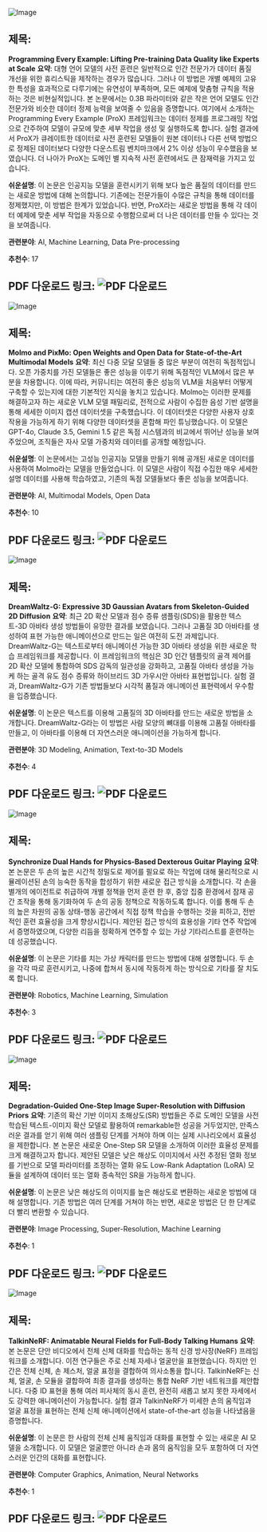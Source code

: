 ![Image](https://cdn-avatars.huggingface.co/v1/production/uploads/628f6e5ab90dde28ef57d293/AxNzR2nvrND6Rf3RPkYMk.jpeg)
## 제목:
**Programming Every Example: Lifting Pre-training Data Quality like Experts at Scale**
**요약**:
대형 언어 모델의 사전 훈련은 일반적으로 인간 전문가가 데이터 품질 개선을 위한 휴리스틱을 제작하는 경우가 많습니다. 그러나 이 방법은 개별 예제의 고유한 특성을 효과적으로 다루기에는 유연성이 부족하며, 모든 예제에 맞춤형 규칙을 적용하는 것은 비현실적입니다. 본 논문에서는 0.3B 파라미터와 같은 작은 언어 모델도 인간 전문가와 비슷한 데이터 정제 능력을 보여줄 수 있음을 증명합니다. 여기에서 소개하는 Programming Every Example (ProX) 프레임워크는 데이터 정제를 프로그래밍 작업으로 간주하여 모델이 규모에 맞춘 세부 작업을 생성 및 실행하도록 합니다. 실험 결과에서 ProX가 큐레이트한 데이터로 사전 훈련된 모델들이 원본 데이터나 다른 선택 방법으로 정제된 데이터보다 다양한 다운스트림 벤치마크에서 2% 이상 성능이 우수했음을 보였습니다. 더 나아가 ProX는 도메인 별 지속적 사전 훈련에서도 큰 잠재력을 가지고 있습니다.

**쉬운설명**:
이 논문은 인공지능 모델을 훈련시키기 위해 보다 높은 품질의 데이터를 만드는 새로운 방법에 대해 논의합니다. 기존에는 전문가들이 수많은 규칙을 통해 데이터를 정제했지만, 이 방법은 한계가 있었습니다. 반면, ProX라는 새로운 방법을 통해 각 데이터 예제에 맞춘 세부 작업을 자동으로 수행함으로써 더 나은 데이터를 만들 수 있다는 것을 보여줍니다.

**관련분야**:
AI, Machine Learning, Data Pre-processing

**추천수**:
17

**PDF 다운로드 링크**: ![PDF 다운로드](https://arxiv.org/pdf/2409.17115)
---

![Image](https://cdn-thumbnails.huggingface.co/social-thumbnails/papers/2409.17146.png)
## 제목:
**Molmo and PixMo: Open Weights and Open Data for State-of-the-Art Multimodal Models**
**요약**:
최신 다중 모달 모델들 중 많은 부분이 여전히 독점적입니다. 오픈 가중치를 가진 모델들은 좋은 성능을 이루기 위해 독점적인 VLM에서 많은 부분을 차용합니다. 이에 따라, 커뮤니티는 여전히 좋은 성능의 VLM을 처음부터 어떻게 구축할 수 있는지에 대한 기본적인 지식을 놓치고 있습니다. Molmo는 이러한 문제를 해결하고자 하는 새로운 VLM 모델 패밀리로, 전적으로 사람이 수집한 음성 기반 설명을 통해 세세한 이미지 캡션 데이터셋을 구축했습니다. 이 데이터셋은 다양한 사용자 상호작용을 가능하게 하기 위해 다양한 데이터셋을 혼합해 파인 튜닝했습니다. 이 모델은 GPT-4o, Claude 3.5, Gemini 1.5 같은 독점 시스템과의 비교에서 뛰어난 성능을 보여주었으며, 조직들은 자사 모델 가중치와 데이터를 공개할 예정입니다.

**쉬운설명**:
이 논문에서는 고성능 인공지능 모델을 만들기 위해 공개된 새로운 데이터를 사용하여 Molmo라는 모델을 만들었습니다. 이 모델은 사람이 직접 수집한 매우 세세한 설명 데이터를 사용해 학습하였고, 기존의 독점 모델들보다 좋은 성능을 보여줍니다.

**관련분야**:
AI, Multimodal Models, Open Data

**추천수**:
10

**PDF 다운로드 링크**: ![PDF 다운로드](https://arxiv.org/pdf/2409.17146)
---

![Image](https://cdn-thumbnails.huggingface.co/social-thumbnails/papers/2409.17145.png)
## 제목:
**DreamWaltz-G: Expressive 3D Gaussian Avatars from Skeleton-Guided 2D Diffusion**
**요약**:
최근 2D 확산 모델과 점수 증류 샘플링(SDS)을 활용한 텍스트-3D 아바타 생성 방법들이 유망한 결과를 보였습니다. 그러나 고품질 3D 아바타를 생성하여 표현 가능한 애니메이션으로 만드는 일은 여전히 도전 과제입니다. DreamWaltz-G는 텍스트로부터 애니메이션 가능한 3D 아바타 생성을 위한 새로운 학습 프레임워크를 제공합니다. 이 프레임워크의 핵심은 3D 인간 템플릿의 골격 제어를 2D 확산 모델에 통합하여 SDS 감독의 일관성을 강화하고, 고품질 아바타 생성을 가능케 하는 골격 유도 점수 증류와 하이브리드 3D 가우시안 아바타 표현법입니다. 실험 결과, DreamWaltz-G가 기존 방법들보다 시각적 품질과 애니메이션 표현력에서 우수함을 입증했습니다.

**쉬운설명**:
이 논문은 텍스트를 이용해 고품질의 3D 아바타를 만드는 새로운 방법을 소개합니다. DreamWaltz-G라는 이 방법은 사람 모양의 뼈대를 이용해 고품질 아바타를 만들고, 이 아바타를 이용해 더 자연스러운 애니메이션을 가능하게 합니다.

**관련분야**:
3D Modeling, Animation, Text-to-3D Models

**추천수**:
4

**PDF 다운로드 링크**: ![PDF 다운로드](https://arxiv.org/pdf/2409.17145)
---

![Image](https://cdn-thumbnails.huggingface.co/social-thumbnails/papers/2409.16629.png)
## 제목:
**Synchronize Dual Hands for Physics-Based Dexterous Guitar Playing**
**요약**:
본 논문은 두 손의 높은 시간적 정밀도로 제어를 필요로 하는 작업에 대해 물리적으로 시뮬레이션된 손의 능숙한 동작을 합성하기 위한 새로운 접근 방식을 소개합니다. 각 손을 별개의 에이전트로 취급하여 개별 정책을 먼저 훈련 한 후, 중앙 집중 환경에서 잠재 공간 조작을 통해 동기화하여 두 손의 공동 정책으로 작동하도록 합니다. 이를 통해 두 손의 높은 차원의 공동 상태-행동 공간에서 직접 정책 학습을 수행하는 것을 피하고, 전반적인 훈련 효율성을 크게 향상시킵니다. 제안된 접근 방식의 효용성을 기타 연주 작업에서 증명하였으며, 다양한 리듬을 정확하게 연주할 수 있는 가상 기타리스트를 훈련하는데 성공했습니다.

**쉬운설명**:
이 논문은 기타를 치는 가상 캐릭터를 만드는 방법에 대해 설명합니다. 두 손을 각각 따로 훈련시키고, 나중에 합쳐서 동시에 작동하게 하는 방식으로 기타를 잘 치도록 합니다.

**관련분야**:
Robotics, Machine Learning, Simulation

**추천수**:
3

**PDF 다운로드 링크**: ![PDF 다운로드](https://arxiv.org/pdf/2409.16629)
---

![Image](https://cdn-thumbnails.huggingface.co/social-thumbnails/papers/2409.17058.png)
## 제목:
**Degradation-Guided One-Step Image Super-Resolution with Diffusion Priors**
**요약**:
기존의 확산 기반 이미지 초해상도(SR) 방법들은 주로 도메인 모델을 사전학습된 텍스트-이미지 확산 모델로 활용하여 remarkable한 성공을 거두었지만, 만족스러운 결과를 얻기 위해 여러 샘플링 단계를 거쳐야 하며 이는 실제 시나리오에서 효율성을 제한합니다. 본 논문은 새로운 One-Step SR 모델을 소개하여 이러한 효율성 문제를 크게 해결하고자 합니다. 제안된 모델은 낮은 해상도 이미지에서 사전 추정된 열화 정보를 기반으로 모델 파라미터를 조정하는 열화 유도 Low-Rank Adaptation (LoRA) 모듈을 설계하여 데이터 또는 열화 종속적인 SR을 가능하게 합니다.

**쉬운설명**:
이 논문은 낮은 해상도의 이미지를 높은 해상도로 변환하는 새로운 방법에 대해 설명합니다. 기존 방법은 여러 단계를 거쳐야 하는 반면, 새로운 방법은 단 한 단계로 더 빨리 변환할 수 있습니다.

**관련분야**:
Image Processing, Super-Resolution, Machine Learning

**추천수**:
1

**PDF 다운로드 링크**: ![PDF 다운로드](https://arxiv.org/pdf/2409.17058)
---

![Image](https://cdn-thumbnails.huggingface.co/social-thumbnails/papers/2409.16666.png)
## 제목:
**TalkinNeRF: Animatable Neural Fields for Full-Body Talking Humans**
**요약**:
본 논문은 단안 비디오에서 전체 신체 대화를 학습하는 동적 신경 방사장(NeRF) 프레임워크를 소개합니다. 이전 연구들은 주로 신체 자세나 얼굴만을 표현했습니다. 하지만 인간은 전체 신체, 손 제스처, 얼굴 표정을 결합하여 의사소통을 합니다. TalkinNeRF는 신체, 얼굴, 손 모듈을 결합하여 최종 결과를 생성하는 통합 NeRF 기반 네트워크를 제안합니다. 다중 ID 표현을 통해 여러 피사체의 동시 훈련, 완전히 새롭고 보지 못한 자세에서도 강력한 애니메이션이 가능합니다. 실험 결과 TalkinNeRF가 미세한 손의 움직임과 얼굴 표정을 표현하는 전체 신체 애니메이션에서 state-of-the-art 성능을 나타냈음을 증명합니다.

**쉬운설명**:
이 논문은 한 사람의 전체 신체 움직임과 대화를 표현할 수 있는 새로운 AI 모델을 소개합니다. 이 모델은 얼굴뿐만 아니라 손과 몸의 움직임을 모두 포함하여 더 자연스러운 인간의 대화를 표현합니다.

**관련분야**:
Computer Graphics, Animation, Neural Networks

**추천수**:
1

**PDF 다운로드 링크**: ![PDF 다운로드](https://arxiv.org/pdf/2409.16666)
---